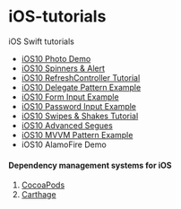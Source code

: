 # iOS-tutorials
iOS Swift tutorials

- [iOS10 Photo Demo](https://github.com/00aney/iOS-tutorials/tree/master/iOS10%20Photo%20Demo)
- [iOS10 Spinners & Alert](https://github.com/00aney/iOS-tutorials/tree/master/iOS10%20Spinners%20%26%20Alert)
- [iOS10 RefreshController Tutorial](https://github.com/00aney/iOS-tutorials/tree/master/iOS10%20RefreshController%20Tutorial)
- [iOS10 Delegate Pattern Example](https://github.com/00aney/iOS-tutorials/tree/master/iOS10%20Delegate%20Pattern%20Example)
- [iOS10 Form Input Example](https://github.com/00aney/iOS-tutorials/tree/master/iOS10%20Form%20Input%20Example)
- [iOS10 Password Input Example](https://github.com/00aney/iOS-tutorials/tree/master/iOS10%20Password%20Input%20Example)
- [iOS10 Swipes & Shakes Tutorial](https://github.com/00aney/iOS-tutorials/tree/master/iOS10%20Swipes%20-%20Shakes%20Example)
- [iOS10 Advanced Segues](https://github.com/00aney/iOS-tutorials/tree/master/iOS10%20Advanced%20Segues)
- [iOS10 MVVM Pattern Example](https://github.com/00aney/iOS-tutorials/tree/master/iOS10%20MVVM%20Pattern%20Example)
- iOS10 AlamoFire Demo

#### Dependency management systems for iOS
1. [CocoaPods](https://cocoapods.org)
2. [Carthage](https://github.com/Carthage/Carthage)
 
